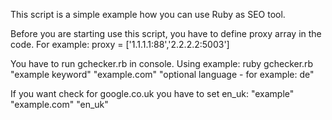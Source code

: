 This script is a simple example how you can use Ruby as SEO tool.

Before you are starting use this script, you have to define proxy array in the code.
For example:
proxy = ['1.1.1.1:88','2.2.2.2:5003']

You have to run gchecker.rb in console.
Using example:
ruby gchecker.rb "example keyword" "example.com" "optional language - for example: de"

If you want check for google.co.uk you have to set en_uk:
"example" "example.com" "en_uk"
